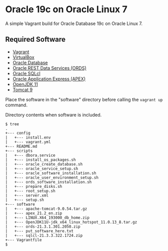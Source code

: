 # Oracle 19c on Oracle Linux 7

A simple Vagrant build for Oracle Database 19c on Oracle Linux 7.

## Required Software

* [Vagrant](https://www.vagrantup.com/downloads.html)
* [VirtualBox](https://www.virtualbox.org/wiki/Downloads)
* [Oracle Database](https://www.oracle.com/database/technologies/oracle19c-linux-downloads.html)
* [Oracle REST Data Services (ORDS)](https://www.oracle.com/technetwork/developer-tools/rest-data-services/downloads/)
* [Oracle SQLcl](https://www.oracle.com/tools/downloads/sqlcl-downloads.html)
* [Oracle Application Express (APEX)](https://www.oracle.com/tools/downloads/apex-downloads.html)
* [OpenJDK 11](https://adoptopenjdk.net/releases.html?variant=openjdk11&jvmVariant=hotspot#x64_linux)
* [Tomcat 9](https://tomcat.apache.org/download-90.cgi)

Place the software in the "software" directory before calling the `vagrant up` command.

Directory contents when software is included.

```
$ tree
.
+--- config
|   +--- install.env
|   +--- vagrant.yml
+--- README.md
+--- scripts
|   +--- dbora.service
|   +--- install_os_packages.sh
|   +--- oracle_create_database.sh
|   +--- oracle_service_setup.sh
|   +--- oracle_software_installation.sh
|   +--- oracle_user_environment_setup.sh
|   +--- ords_software_installation.sh
|   +--- prepare_disks.sh
|   +--- root_setup.sh
|   +--- server.xml
|   +--- setup.sh
+--- software
|   +--- apache-tomcat-9.0.54.tar.gz
|   +--- apex_21.2_en.zip
|   +--- LINUX.X64_193000_db_home.zip
|   +--- OpenJDK11U-jdk_x64_linux_hotspot_11.0.13_8.tar.gz
|   +--- ords-21.3.1.301.2050.zip
|   +--- put_software_here.txt
|   +--- sqlcl-21.3.3.322.1724.zip
+--- Vagrantfile
$
```